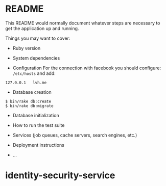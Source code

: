 # README

This README would normally document whatever steps are necessary to get the
application up and running.

Things you may want to cover:

* Ruby version

* System dependencies

* Configuration
For the connection with facebook you should configure: `/etc/hosts` and add:
```
127.0.0.1   lvh.me
```

* Database creation

```
$ bin/rake db:create
$ bin/rake db:migrate
```

* Database initialization

* How to run the test suite

* Services (job queues, cache servers, search engines, etc.)

* Deployment instructions

* ...
# identity-security-service
